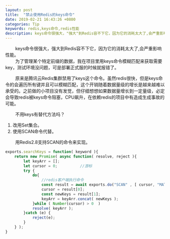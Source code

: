 ```yaml
---
layout: post
title:  "禁止使用Redis的keys命令"
date: 2019-02-21 16:43:26 +0800
categories: Tip
keywords: redis,keys命令,redis性能
description: keys命令很强大，"强大"到Redis容不下它，因为它的消耗太大了,会严重影响性能。
---
```


&#160; &#160; &#160; &#160; keys命令很强大，强大到Redis容不下它，因为它的消耗太大了,会严重影响性能。  
&#160; &#160; &#160; &#160; 为了管理某个特定前缀的数据，我在项目里用keys命令模糊匹配来获取需要key，测试环境没问题，可是部署正式服的时候就报错了。

<!--description-->  
&#160; &#160; &#160; &#160; 原来是腾讯云Redis集群禁用了keys这个命令。虽然redis很快，但是keys命令的会遍历所有键并且可以模糊匹配，这个开销随着数据量级的增长是越来越难以承受的。之前做的小项目没有发觉，但仔细想想如果数据量增长到一定量级，必定会导致redis被keys命令阻塞，CPU飙升，在依赖redis的项目中有造成生成事故的可能。
  
&#160; &#160; &#160; &#160; 不用keys有替代方法吗？  
1. 改用Set集合。  
2. 使用SCAN命令代替。

&#160; &#160; &#160; &#160; 用Redis2.8支持SCAN的命令来实现。
```javascript
exports.searchKeys = function( keyword ){
    return new Promise( async function( resolve, reject ){
        let keyArr = [];
        let cursor = 0;          //游标
        try {
            do{
                //redis客户端执行命令
                const result = await exports.do("SCAN" , [ cursor, "MATCH", keyword ] );
                cursor = result[0];
                const newKeys = result[1];
                keyArr = keyArr.concat( newKeys );
            }while ( Number(cursor) > 0  )
            resolve( keyArr );
        }catch (e) {
            reject(e);
        }
    } );
}
```

